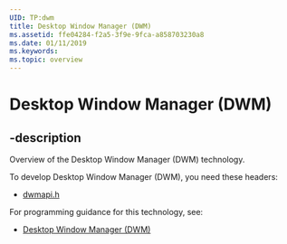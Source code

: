 ```yaml
---
UID: TP:dwm
title: Desktop Window Manager (DWM)
ms.assetid: ffe04284-f2a5-3f9e-9fca-a858703230a8
ms.date: 01/11/2019
ms.keywords: 
ms.topic: overview
---
```


# Desktop Window Manager (DWM)

## -description

Overview of the Desktop Window Manager (DWM) technology.

To develop Desktop Window Manager (DWM), you need these headers:

 * [dwmapi.h](../dwmapi/index.md)

For programming guidance for this technology, see:
* [Desktop Window Manager (DWM)](/windows/desktop/dwm)

